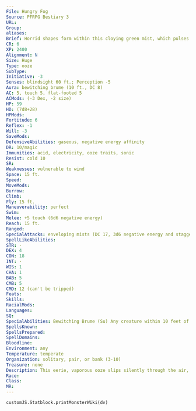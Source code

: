 ```yaml
---
File: Hungry Fog
Source: PFRPG Bestiary 3
URL: 
Group: 
aliases: 
Brief: Horrid shapes form within this cloying green mist, which pulses sporadically and with seeming voracity.
CR: 6
XP: 2400
Alignment: N
Size: Huge
Type: ooze
SubType: 
Initiative: -3
Senses: blindsight 60 ft.; Perception -5
Aura: bewitching brume (10 ft., DC 8)
AC: 5, touch 5, flat-footed 5
ACMods: (-3 Dex, -2 size)
HP: 59
HD: (7d8+28)
HPMods: 
Fortitude: 6
Reflex: -1
Will: -3
SaveMods: 
DefensiveAbilities: gaseous, negative energy affinity
DR: 10/magic
Immunities: acid, electricity, ooze traits, sonic
Resist: cold 10
SR: 
Weaknesses: vulnerable to wind
Space: 15 ft.
Speed: 
MoveMods: 
Burrow: 
Climb: 
Fly: 15 ft.
Maneuverability: perfect
Swim: 
Melee: +5 touch (6d6 negative energy)
Reach: 15 ft.
Ranged: 
SpecialAttacks: enveloping mists (DC 17, 3d6 negative energy and staggered)
SpellLikeAbilities: 
STR: -
DEX: 4
CON: 18
INT: -
WIS: 1
CHA: 1
BAB: 5
CMB: 5
CMD: 12 (can't be tripped)
Feats: 
Skills: 
RacialMods: 
Languages: 
SQ: 
SpecialAbilities: Bewitching Brume (Su) Any creature within 10 feet of a hungry fog or currently being affected by its enveloping mists must succeed on a DC 8 Will save at the start of that creature's turn or become shaken for 1 round at the half-glimpsed shapes of phantoms floating within the fog. This is a mind-affecting fear effect. The save DC is Charisma-based.  Enveloping Mists (Ex) A hungry fog can engulf foes (see Universal Monster Rules in the Appendices). A creature engulfed by a hungry fog does not gain the pinned condition and may move normally-such a creature is not in danger of suffocating, but as long as it begins its turn engulfed, it is  staggered in addition to the damage the attack causes. The save DC to avoid the enveloping mists is Constitution-based.  Gaseous (Ex) A hungry fog has a body composed of eerie mist. It can pass through small holes or narrow openings, even mere cracks, but cannot enter water or other liquid. It has no Strength score, and cannot manipulate objects as a result.  Vulnerable to Wind (Ex) A hungry fog is treated as a Tiny creature for the purposes of determining the effects high wind has upon it (see page 439 of the Core Rulebook).
SpellsKnown: 
SpellsPrepared: 
SpellDomains: 
Bloodline: 
Environment: any
Temperature: temperate
Organization: solitary, pair, or bank (3-10)
Treasure: none
Description: This eerie, vaporous ooze slips silently through the air, a roiling cloud of green fog within which dance the indistinct shapes of twisted, spooky ghosts. Despite its haunting appearance, and despite the fact that hungry fogs often dwell in old graveyards or hunt battlefields, a hungry fog is not an undead creature. Rather, it is a form of gaseous ooze infused with negative energy. Thus, while a hungry fog is not an undead creature, undead gain considerable boons by fighting within a hungry fog, for its mists heal them as surely as they drain vitality from the living creatures caught within.  Within a hungry fog, the ooze's mists interact strangely with fragments of those it has consumed, creating eerie phantasms of its past victims. Periodically, one of these shapes might flash with light as if momentarily holding a lantern aloft, but as soon as the figure is approached, it fades away into the surrounding mists, often giving the observer a quick and unsettling glimpse of a skull-like countenance. These shapes, like the fog itself, are not truly undead, but the fact that a hungry fog is hurt by positive energy as surely as if it were helps to blur the distinction and spread even more confusion about its actual nature.  A hungry fog is instinctively drawn to areas where negative energy is strong. These nocturnal creatures are particularly fond of sites that are haunted, such as old houses, abandoned graveyards, or shipwrecks along shorelines-although their vulnerability to high winds means that they are rarely encountered in areas where storms are common.
Race: 
Class: 
MR: 
---
```

```dataviewjs
customJS.Statblock.printMonsterWiki(dv)
```
